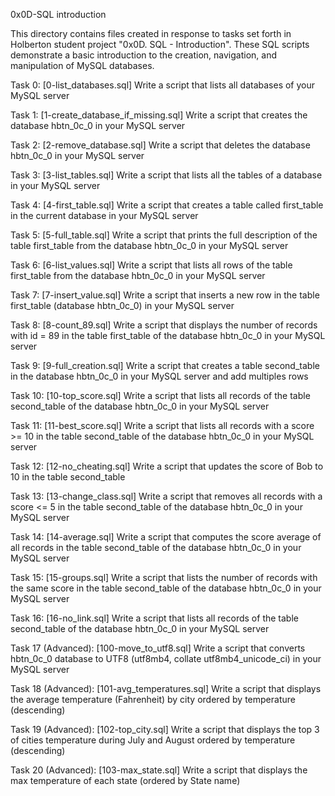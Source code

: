 0x0D-SQL introduction

This directory contains files created in response to tasks set forth in Holberton student project "0x0D. SQL - Introduction". These SQL scripts demonstrate a basic introduction to the creation, navigation, and manipulation of MySQL databases.

Task 0: 
[0-list_databases.sql]
Write a script that lists all databases of your MySQL server

Task 1:
[1-create_database_if_missing.sql]
Write a script that creates the database hbtn_0c_0 in your MySQL server

Task 2:
[2-remove_database.sql]
Write a script that deletes the database hbtn_0c_0 in your MySQL server

Task 3:
[3-list_tables.sql]
Write a script that lists all the tables of a database in your MySQL server

Task 4:
[4-first_table.sql]
Write a script that creates a table called first_table in the current database in your MySQL server

Task 5:
[5-full_table.sql]
Write a script that prints the full description of the table first_table from the database hbtn_0c_0 in your MySQL server

Task 6:
[6-list_values.sql]
Write a script that lists all rows of the table first_table from the database hbtn_0c_0 in your MySQL server

Task 7:
[7-insert_value.sql]
Write a script that inserts a new row in the table first_table (database hbtn_0c_0) in your MySQL server

Task 8:
[8-count_89.sql]
Write a script that displays the number of records with id = 89 in the table first_table of the database hbtn_0c_0 in your MySQL server

Task 9:
[9-full_creation.sql]
Write a script that creates a table second_table in the database hbtn_0c_0 in your MySQL server and add multiples rows

Task 10:
[10-top_score.sql]
Write a script that lists all records of the table second_table of the database hbtn_0c_0 in your MySQL server

Task 11:
[11-best_score.sql]
Write a script that lists all records with a score >= 10 in the table second_table of the database hbtn_0c_0 in your MySQL server

Task 12:
[12-no_cheating.sql]
Write a script that updates the score of Bob to 10 in the table second_table

Task 13:
[13-change_class.sql]
Write a script that removes all records with a score <= 5 in the table second_table of the database hbtn_0c_0 in your MySQL server

Task 14:
[14-average.sql]
Write a script that computes the score average of all records in the table second_table of the database hbtn_0c_0 in your MySQL server

Task 15:
[15-groups.sql]
Write a script that lists the number of records with the same score in the table second_table of the database hbtn_0c_0 in your MySQL server

Task 16:
[16-no_link.sql]
Write a script that lists all records of the table second_table of the database hbtn_0c_0 in your MySQL server

Task 17
(Advanced): [100-move_to_utf8.sql]
Write a script that converts hbtn_0c_0 database to UTF8 (utf8mb4, collate utf8mb4_unicode_ci) in your MySQL server

Task 18
(Advanced): [101-avg_temperatures.sql]
Write a script that displays the average temperature (Fahrenheit) by city ordered by temperature (descending)

Task 19
(Advanced): [102-top_city.sql]
Write a script that displays the top 3 of cities temperature during July and August ordered by temperature (descending)

Task 20
(Advanced): [103-max_state.sql]
Write a script that displays the max temperature of each state (ordered by State name)
